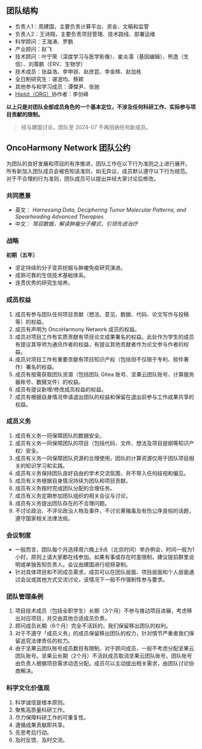 ## 团队结构

- 负责人1：周建国，主要负责计算平台、资金、文稿和监管
- 负责人2：王诗翔，主要负责项目管理、技术路线、部署运维
- 科学顾问：王海涛、罗鹏
- 产业顾问：赵飞
- 技术顾问：叶宁荣（深度学习与医学影像）、崔炎濡（基因编辑）、熊逸（生信）、刘尊鹏（ERV、生物学）
- 技术成员：张益浩、李申锁、赵彦昆、李金辉、赵加栋
- 全日制研究生：谌泯均、蔡颖
- 其他参与和学习成员：谭傑尹、张驰
- [Hiplot（ORG）](https://hiplot.org/)协作者：李剑峰

**以上只是对团队全部成员角色的一个基本定位，不涉及任何科研工作、实际参与项目贡献的限制。**

> 经与建国讨论，团队至 2024-07 不再招纳任何新成员。

## OncoHarmony Network 团队公约

为团队的良好发展和项目的有序推进，团队工作在以下行为准则之上进行展开。
所有新加入团队成员会被告知该准则，如无异议，成员默认遵守以下行为规范。
对于不合理的行为准则，团队成员可以提出并经大家讨论后修改。

### 共同愿景

- 英文： _Harnessing Data, Deciphering Tumor Molecular Patterns, and Spearheading Advanced Therapies_
- 中文： _驾驭数据，解读肿瘤分子模式，引领先进治疗_

### 战略

**初期（五年）**

- 坚定持续的分子变异挖掘与肿瘤免疫研究演进。
- 成熟可靠的生信技术基础体系。
- 连贯优秀的研究生培养。


### 成员权益

1. 成员有参与团队任何项目贡献（想法、意见、数据、代码、论文写作与投稿等）的权益。
2. 成员有声明为 OncoHarmony Network 成员的权益。
3. 成员对项目工作有实质贡献有项目论文成果署名的权益。此处作为学生的成员有提议其导师为通讯作者的权益，有提议其他贡献者作为论文参与作者的权益。
4. 成员对项目工作有重要贡献有项目知识产权（包括但不仅限于专利、软件著作）署名的权益。
5. 成员有按需获取团队资源（包括团队 Gitea 账号、坚果云团队账号、计算服务器账号、数据文件）的权益。
6. 成员有提议新增/修改成员权益的权益。
7. 成员有根据自身情况申请退出团队的权益和保留在退出前参与工作成果共享的权益。

### 成员义务

1. 成员有义务一同保障团队的数据安全。
2. 成员有义务一同保障团队的项目（包括代码、文件、想法及项目提纲等知识产权）安全。
3. 成员有义务一同保障团队资源的合理使用，团队的计算资源仅用于团队项目相关的知识学习和实践。
4. 成员有义务保持团队良好自由的学术交流氛围，并不带入任何歧视和偏见。
5. 成员有义务根据自身情况持续为团队和项目贡献。
6. 成员有义务按时完成团队分配的合理任务。
7. 成员有义务定期参加团队组织的相关会议与讨论。
8. 成员有义务提出团队存在的不合理问题。
9. 不讨论政治、不评论政治人物及事件，不讨论黄赌毒及有伤公序良俗的话题，遵守国家相关法律法规。

### 会议制度

- 一般而言，团队每个月选择周六晚上9点（北京时间）举办例会，时间一般为1小时，原则上请大家都在线参加。如果有事或存在时差限制，建议提前群里说明或单独告知负责人。会议由建国进行视频录制。
- 针对具体项目和不同成员需求，成员可以在团队层面、项目层面和个人层面通过会议或其他方式交流讨论，该情况下一般不作强制性参与要求。

### 团队管理条例

1. 项目技术成员（包括全职学生）长期（3个月）不参与推动项目进展，考虑移出对应项目，并交由其他合适成员负责。
2. 顾问成员长期（6个月）完全不活跃的，我们保留移出团队的权利。
3. 对于不遵守「成员义务」的成员保留移出团队的权力，针对情节严重者我们保留追究法律责任的权力。
4. 由于坚果云团队账号成员数目有限制，对于顾问成员，一般不考虑分配坚果云团队账号。坚果云长期（2个月）不活跃成员取消坚果云团队账号。团队账号由负责人根据项目需求动态分配。成员可以主动提出相关需求，由团队讨论协商解决。

### 科学文化价值观

1. 科学诚信是根本原则。
2. 聚焦高质量科研工作。
3. 尽力保障科研工作的可重复性。
5. 遵循成果贡献即共享。
6. 先思考后行动。
7. 及时反馈、及时交流。
 
